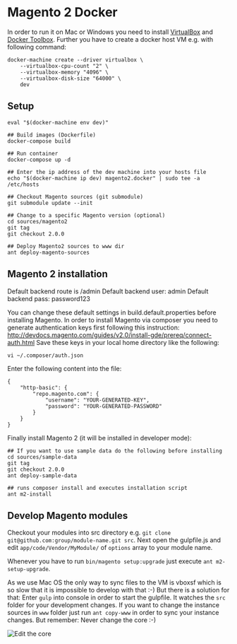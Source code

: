 # Magento 2 Docker

In order to run it on Mac or Windows you need to install [VirtualBox](https://www.virtualbox.org/) and 
[Docker Toolbox](https://www.docker.com/docker-toolbox). Further you have to create a docker host VM e.g. with
following command:

    docker-machine create --driver virtualbox \
        --virtualbox-cpu-count "2" \
        --virtualbox-memory "4096" \
        --virtualbox-disk-size "64000" \
        dev
        
## Setup
    eval "$(docker-machine env dev)"
    
    ## Build images (Dockerfile)
    docker-compose build
    
    ## Run container
    docker-compose up -d
    
    ## Enter the ip address of the dev machine into your hosts file
    echo "$(docker-machine ip dev) magento2.docker" | sudo tee -a /etc/hosts
    
    ## Checkout Magento sources (git submodule)
    git submodule update --init
    
    ## Change to a specific Magento version (optional)
    cd sources/magento2
    git tag
    git checkout 2.0.0
    
    ## Deploy Magento2 sources to www dir
    ant deploy-magento-sources
    
## Magento 2 installation
Default backend route is /admin
Default backend user: admin
Default backend pass: password123

You can change these default settings in build.default.properties before installing Magento. In order to install
Magento via composer you need to generate authentication keys first following this instruction: 
http://devdocs.magento.com/guides/v2.0/install-gde/prereq/connect-auth.html
Save these keys in your local home directory like the following:

    vi ~/.composer/auth.json
    
Enter the following content into the file:

    {
        "http-basic": {
            "repo.magento.com": {
                "username": "YOUR-GENERATED-KEY",
                "password": "YOUR-GENERATED-PASSWORD"
            }
        }
    }
    
Finally install Magento 2 (it will be installed in developer mode):

    ## If you want to use sample data do the following before installing
    cd sources/sample-data
    git tag
    git checkout 2.0.0
    ant deploy-sample-data
    
    ## runs composer install and executes installation script
    ant m2-install
    
## Develop Magento modules
Checkout your modules into src directory e.g. `git clone git@github.com:group/module-name.git src`. Next open the
gulpfile.js and edit `app/code/Vendor/MyModule/` of `options` array to your module name.

Whenever you have to run `bin/magento setup:upgrade` just execute `ant m2-setup-upgrade`.

As we use Mac OS the only way to sync files to the VM is vboxsf which is so slow that it is impossible to develop
with that :-) But there is a solution for that: Enter `gulp` into console in order to start the gulpfile. It watches
the `src` folder for your development changes. If you want to change the instance sources in `www` folder just run
`ant copy-www` in order to sync your instance changes. But remember: Never change the core :-)
 
![Edit the core](https://d21ii91i3y6o6h.cloudfront.net/gallery_images/from_proof/11223/large/1458314216/hey-did-you-just-edit-the-core.png "Edit the core")